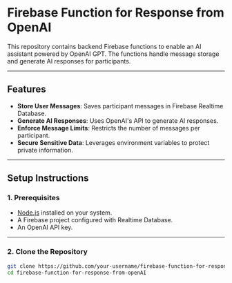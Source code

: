 # Firebase Function for Response from OpenAI

This repository contains backend Firebase functions to enable an AI assistant powered by OpenAI GPT. The functions handle message storage and generate AI responses for participants.

---

## Features
- **Store User Messages**: Saves participant messages in Firebase Realtime Database.
- **Generate AI Responses**: Uses OpenAI's API to generate AI responses.
- **Enforce Message Limits**: Restricts the number of messages per participant.
- **Secure Sensitive Data**: Leverages environment variables to protect private information.

---

## Setup Instructions

### 1. Prerequisites
- [Node.js](https://nodejs.org/) installed on your system.
- A Firebase project configured with Realtime Database.
- An OpenAI API key.

---

### 2. Clone the Repository
```bash
git clone https://github.com/your-username/firebase-function-for-response-from-openAI.git
cd firebase-function-for-response-from-openAI
